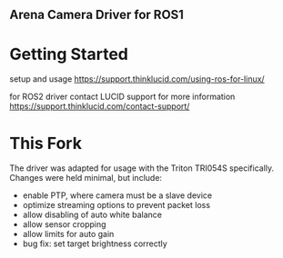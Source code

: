 ## Arena Camera Driver for ROS1

# Getting Started
setup and usage https://support.thinklucid.com/using-ros-for-linux/


for ROS2 driver contact LUCID support for more information 
https://support.thinklucid.com/contact-support/

# This Fork
The driver was adapted for usage with the Triton TRI054S specifically. Changes were held minimal, but include:
- enable PTP, where camera must be a slave device
- optimize streaming options to prevent packet loss
- allow disabling of auto white balance
- allow sensor cropping
- allow limits for auto gain
- bug fix: set target brightness correctly
